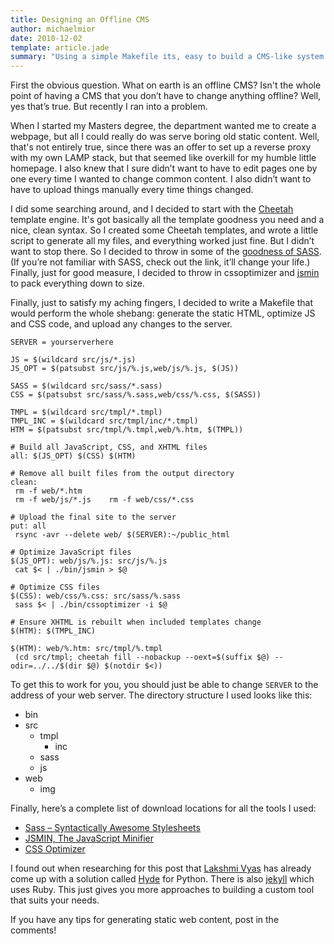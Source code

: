 ```yaml
---
title: Designing an Offline CMS
author: michaelmior
date: 2010-12-02
template: article.jade
summary: "Using a simple Makefile its, easy to build a CMS-like system that operates entirely offline."
---
```


First the obvious question.
What on earth is an offline CMS?
Isn't the whole point of having a CMS that you don’t have to change anything offline? Well, yes that’s true.
But recently I ran into a problem.

When I started my Masters degree, the department wanted me to create a webpage, but all I could really do was serve boring old static content.
Well, that's not entirely true, since there was an offer to set up a reverse proxy with my own LAMP stack, but that seemed like overkill for my humble little homepage.
I also knew that I sure didn’t want to have to edit pages one by one every time I wanted to change common content.
I also didn’t want to have to upload things manually every time things changed.

I did some searching around, and I decided to start with the [Cheetah](http://www.cheetahtemplate.org/) template engine.
It's got basically all the template goodness you need and a nice, clean syntax.
So I created some Cheetah templates, and wrote a little script to generate all my files, and everything worked just fine.
But I didn’t want to stop there.
So I decided to throw in some of the [goodness of SASS](http://wiseheartdesign.com/articles/2010/01/18/the-demise-of-css-why-sass-and-languages-like-it-will-triumph/).
(If you’re not familiar with SASS, check out the link, it’ll change your life.)
Finally, just for good measure, I decided to throw in cssoptimizer and [jsmin](http://www.crockford.com/javascript/jsmin.html) to pack everything down to size.

Finally, just to satisfy my aching fingers, I decided to write a Makefile that would perform the whole shebang: generate the static HTML, optimize JS and CSS code, and upload any changes to the server.

~~~ text
SERVER = yourserverhere

JS = $(wildcard src/js/*.js)
JS_OPT = $(patsubst src/js/%.js,web/js/%.js, $(JS))

SASS = $(wildcard src/sass/*.sass)
CSS = $(patsubst src/sass/%.sass,web/css/%.css, $(SASS))

TMPL = $(wildcard src/tmpl/*.tmpl)
TMPL_INC = $(wildcard src/tmpl/inc/*.tmpl)
HTM = $(patsubst src/tmpl/%.tmpl,web/%.htm, $(TMPL))

# Build all JavaScript, CSS, and XHTML files
all: $(JS_OPT) $(CSS) $(HTM)

# Remove all built files from the output directory
clean:
 rm -f web/*.htm
 rm -f web/js/*.js    rm -f web/css/*.css

# Upload the final site to the server
put: all
 rsync -avr --delete web/ $(SERVER):~/public_html

# Optimize JavaScript files
$(JS_OPT): web/js/%.js: src/js/%.js
 cat $< | ./bin/jsmin > $@

# Optimize CSS files
$(CSS): web/css/%.css: src/sass/%.sass
 sass $< | ./bin/cssoptimizer -i $@

# Ensure XHTML is rebuilt when included templates change
$(HTM): $(TMPL_INC)

$(HTM): web/%.htm: src/tmpl/%.tmpl
 (cd src/tmpl; cheetah fill --nobackup --oext=$(suffix $@) --odir=../../$(dir $@) $(notdir $<))
~~~

To get this to work for you, you should just be able to change `SERVER` to the address of your web server.
The directory structure I used looks like this:

<!--lint disable list-item-spacing no-missing-blank-lines-->

* bin
* src
  * tmpl
    * inc
  * sass
  * js
* web
  * img

<!--lint enable list-item-spacing no-missing-blank-lines-->

Finally, here’s a complete list of download locations for all the tools I used:

* [Sass – Syntactically Awesome Stylesheets](http://sass-lang.com/)
* [JSMIN, The JavaScript Minifier](http://www.crockford.com/javascript/jsmin.html)
* [CSS Optimizer](http://mabblog.com/cssoptimizer/download.html)

I found out when researching for this post that [Lakshmi Vyas](https://github.com/lakshmivyas) has already come up with a solution called [Hyde](http://ringce.com/hyde) for Python.
There is also [jekyll](http://jekyllrb.com/) which uses Ruby.
This just gives you more approaches to building a custom tool that suits your needs.

If you have any tips for generating static web content, post in the comments!

